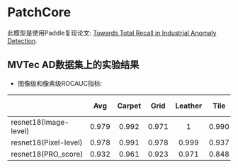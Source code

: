 # PatchCore
此模型是使用Paddle复现论文: [Towards Total Recall in Industrial Anomaly Detection](https://arxiv.org/pdf/2106.08265v2.pdf).

## MVTec AD数据集上的实验结果

* 图像级和像素级ROCAUC指标:

|                       |   Avg   | Carpet | Grid  | Leather | Tile  | Wood  | Bottle | Cable | Capsule | Hazelnut | Metal Nut | Pill  | Screw | Toothbrush | Transistor | Zipper |
|-----------------------|:-------:| :----: | :---: |:-------:|:-----:|:-----:|:------:|:-----:|:-------:|:--------:|:---------:|:-----:| :---: |:----------:| :--------: | :----: |
| resnet18(Image-level) |  0.979  | 0.992  | 0.971 |    1    | 0.990 | 0.990 |   1    | 0.979 |  0.982  |  0.999   |   0.997   | 0.939 | 0.947 |   0.942    |   0.993    | 0.971  |
| resnet18(Pixel-level) |  0.978  | 0.991  | 0.978 |  0.999  | 0.937 | 0.942 | 0.982  | 0.985 |  0.989  |  0.988   |   0.984   | 0.976 | 0.994 |   0.991    |   0.957    | 0.987  |
| resnet18(PRO_score)   |  0.932  | 0.961  | 0.923 |  0.971  | 0.848 | 0.893 | 0.947  | 0.943 |  0.937  |  0.935   |   0.939   | 0.928 | 0.971 |   0.918    |   0.910    | 0.957  |